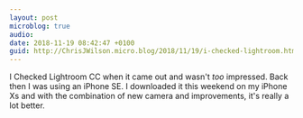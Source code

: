 ```yaml
---
layout: post
microblog: true
audio: 
date: 2018-11-19 08:42:47 +0100
guid: http://ChrisJWilson.micro.blog/2018/11/19/i-checked-lightroom.html
---
```

I Checked Lightroom CC when it came out and wasn't _too_ impressed. Back then I was using an iPhone SE. I downloaded it this weekend on my iPhone Xs and with the combination of new camera and improvements, it's really a lot better. 
